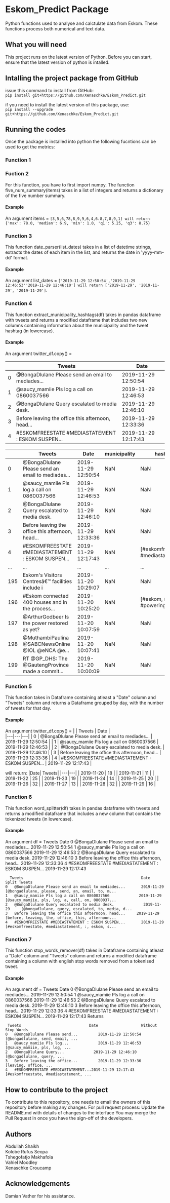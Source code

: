 # Eskom_Predict Package
Python functions used to analyse and calctulate data from Eskom. These functions process both numerical and text data.

## What you will need
This project runs on the latest version of Python. Before you can start, ensure that the latest version of python is intalled.  

## Intalling the project package from GitHub
 issue this command to install from GitHub:  
 `pip install git+https://github.com/Xenaschke/Eskom_Predict.git`
 
 if you need to install the latest version of this package, use:  
 `pip install --upgrade git+https://github.com/Xenaschke/Eskom_Predict.git`
 
## Running the codes
Once the package is installed into python the following fucntions can be used to get the metrics:

### Function 1

### Fuction 2
For this function, you have to first import numpy. The function five_num_summary(items) takes in a list of integers and returns a dictionary of the five number summary. 
#### Example
An argument items = `[3,5,6,78,8,9,9,6,4,6.8,7,8,9,1] will return {'max': 78.0, 'median': 6.9, 'min': 1.0, 'q1': 5.25, 'q3': 8.75}`

### Function 3
This function date_parser(list_dates) takes in a list of datetime strings, extracts the dates of each item in the list, and returns the date in 'yyyy-mm-dd' format.

#### Example 
An argument list_dates = `['2019-11-29 12:50:54','2019-11-29 12:46:53''2019-11-29 12:46:10'] will return ['2019-11-29', '2019-11-29', '2019-11-29']`.

### Function 4
This function extract_municipality_hashtags(df) takes in pandas dataframe with tweets and returns a modified dataframe that includes two new columns containing information about the municipality and  the tweet hashtag (in lowercase).

#### Example  

An argument twitter_df.copy() =  

| | Tweets | Date |  
|---|---|---|
| 0 | @BongaDlulane Please send an email to mediades... | 2019-11-29 12:50:54 |  
| 1 | @saucy_mamiie Pls log a call on 0860037566 | 2019-11-29 12:46:53 |     
| 2 |	@BongaDlulane Query escalated to media desk.	    |   2019-11-29 12:46:10  |  
| 3 |	Before leaving the office this afternoon, head... | 	2019-11-29 12:33:36  |                               
| 4 |	#ESKOMFREESTATE #MEDIASTATEMENT : ESKOM SUSPEN...	 |  2019-11-29 12:17:43  |                                    
                         	          
                                 
| | Tweets	 |                                           Date    |     	        municipality  |   	hashtags |
|---|----|----|----|---|
| 0	| @BongaDlulane Please send an email to mediades...	|  2019-11-29 12:50:54	| NaN	          |     NaN |
| 1 | 	@saucy_mamiie Pls log a call on 0860037566	       |  2019-11-29 12:46:53	| NaN          |     	NaN |
| 2	| @BongaDlulane Query escalated to media desk.	     |  2019-11-29 12:46:10	| NaN            |   	NaN |
| 3	| Before leaving the office this afternoon, head...	 | 2019-11-29 12:33:36 |	NaN	          |     NaN |
|4	|#ESKOMFREESTATE #MEDIASTATEMENT : ESKOM SUSPEN...	|  2019-11-29 12:17:43	| NaN	            |   [#eskomfreestate, #mediastatement] |
|...|	...	| ... |	... |	...|
| 195	| Eskom's Visitors Centresâ€™ facilities include i | 2019-11-20 10:29:07	| NaN	          |     NaN |
| 196	| #Eskom connected 400 houses and in the process... |	2019-11-20 10:25:20	| NaN	         |      [#eskom, #eskom, #poweringyourworld] |
| 197 |	@ArthurGodbeer Is the power restored as yet?	   |  2019-11-20 10:07:59	| NaN	            |   NaN |
| 198 | 	@MuthambiPaulina @SABCNewsOnline @IOL @eNCA @e... |	2019-11-20 10:07:41	 | NaN            |   	NaN |
| 199	| RT @GP_DHS: The @GautengProvince made a commit... | 	2019-11-20 10:00:09	| NaN	            |   NaN |

### Function 5
This function takes in Dataframe containing atleast a "Date" column and "Tweets" column and returns a Dataframe grouped by day, with the number of tweets for that day.

#### Example 
An argument twitter_df.copy() = 
| | Tweets | Date |  
|---|---|---|
| 0 |	@BongaDlulane Please send an email to mediades...	| 2019-11-29 12:50:54 |
| 1 |	@saucy_mamiie Pls log a call on 0860037566	       | 2019-11-29 12:46:53 |
| 2 |	@BongaDlulane Query escalated to media desk.	     | 2019-11-29 12:46:10 |
| 3 |	Before leaving the office this afternoon, head... |	2019-11-29 12:33:36 |
| 4 |	#ESKOMFREESTATE #MEDIASTATEMENT : ESKOM SUSPEN...	| 2019-11-29 12:17:43 |
                                 
                                 
will return:
|Date|	       Tweets|
|---|---|
           | 2019-11-20	 | 18 |
           | 2019-11-21	 | 11 |
           | 2019-11-22	 | 25 |
           | 2019-11-23	 | 19 |
           | 2019-11-24	 | 14 |
           | 2019-11-25	 |  20 |
           | 2019-11-26  |	32 |
           | 2019-11-27  |	13 |
           | 2019-11-28  |	32 |
           | 2019-11-29	 | 16 |    
### Function 6
This function word_splitter(df) takes in pandas dataframe with tweets and returns a modified dataframe that includes a new column that contains the tokenized tweets (in lowercase).

#### Example
An argument  df   =                 Tweets                                                  Date
                                 0	@BongaDlulane Please send an email to mediades...	 2019-11-29 12:50:54
                                 1	@saucy_mamiie Pls log a call on 0860037566	        2019-11-29 12:46:53
                                 2	@BongaDlulane Query escalated to media desk.	      2019-11-29 12:46:10
                                 3	Before leaving the office this afternoon, head... 	2019-11-29 12:33:36
                                 4	#ESKOMFREESTATE #MEDIASTATEMENT : ESKOM SUSPEN...	 2019-11-29 12:17:43

      Tweets	                                                Date	        Split Tweets
    0	@BongaDlulane Please send an email to mediades...	    2019-11-29	    [@bongadlulane, please, send, an, email, to, m...
    1	@saucy_mamiie Pls log a call on 0860037566	           2019-11-29	    [@saucy_mamiie, pls, log, a, call, on, 0860037...
    2	@BongaDlulane Query escalated to media desk.	         2019-11-29	    [@bongadlulane, query, escalated, to, media, d...
    3	Before leaving the office this afternoon, head...     2019-11-29    	[before, leaving, the, office, this, afternoon...
    4	#ESKOMFREESTATE #MEDIASTATEMENT : ESKOM SUSPEN...	    2019-11-29	    [#eskomfreestate, #mediastatement, :, eskom, s...

### Function 7 
This function  stop_words_remover(df) takes in Dataframe containing atleast a "Date" column and "Tweets" column and returns a modified dataframe containing a column with english stop words removed from a tokenised tweet.

#### Example

An argument df =                    Tweets                                               Date
                                 0	@BongaDlulane Please send an email to mediades...	 2019-11-29 12:50:54
                                 1	@saucy_mamiie Pls log a call on 0860037566	        2019-11-29 12:46:53
                                 2	@BongaDlulane Query escalated to media desk.	      2019-11-29 12:46:10
                                 3	Before leaving the office this afternoon, head... 	2019-11-29 12:33:36
                                 4	#ESKOMFREESTATE #MEDIASTATEMENT : ESKOM SUSPEN...	 2019-11-29 12:17:43
Returns

     Tweets	                             Date	                Without Stop Words
    0	@BongaDlulane Please send...	     2019-11-29 12:50:54	 [@bongadlulane, send, email, ...
    1	@saucy_mamiie Pls log...	         2019-11-29 12:46:53	 [@saucy_mamiie, pls, log, ...
    2	@BongaDlulane Query...	           2019-11-29 12:46:10	 [@bongadlulane, query, ...
    3	Before leaving the office...	     2019-11-29 12:33:36	 [leaving, office, ...
    4	#ESKOMFREESTATE #MEDIASTATEMENT...2019-11-29 12:17:43	 [#eskomfreestate, #mediastatement, ...
    
## How to contribute to the project
To contribute to this repository, one needs to email the owners of this repository before making any changes. 
For pull request process: Update the README.md with details of changes to the interface
                          You may merge the Pull Request in once you have the sign-off of the developers.
## Authors

Abdullah Shaikh  
Kolobe Rufus Seopa  
Tshegofatjo Makhafola  
Vahiel Moodley  
Xenaschke Croucamp  

## Acknowledgements
Damian Vather for his assistance.
    
